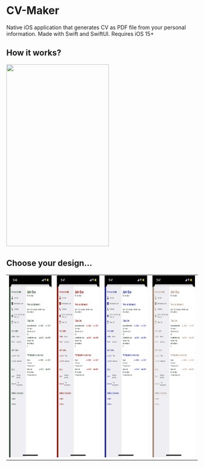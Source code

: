 # CV-Maker
Native iOS application that generates CV as PDF file from your personal information. Made with Swift and SwiftUI. Requires iOS 15+

## How it works?

<img src="screenshots/v1.gif" width=270 height=480>


## Choose your design...

<table>
  <tr>
    <td><img src="screenshots/d1.PNG" width=270 height=480></td>
    <td><img src="screenshots/d2.PNG" width=270 height=480></td>
    <td><img src="screenshots/d3.PNG" width=270 height=480></td>
    <td><img src="screenshots/d4.PNG" width=270 height=480></td>
  </tr>
 </table>
